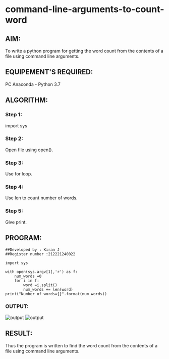 # command-line-arguments-to-count-word
## AIM:
To write a python program for getting the word count from the contents of a file using command line arguments.
## EQUIPEMENT'S REQUIRED: 
PC
Anaconda - Python 3.7
## ALGORITHM: 
### Step 1:
import sys

### Step 2:
Open file using open().

### Step 3:
Use for loop.

### Step 4:
Use len to count number of words.

### Step 5:
Give print.

## PROGRAM:
```
##Developed by : Kiran J
##Register number :212221240022

import sys

with open(sys.argv[1],'r') as f:
    num_words =0
    for i in f:
        word =i.split()
        num_words += len(word)
print("Number of words={}".format(num_words))
```

### OUTPUT:
![output]()
![output]()


## RESULT:
Thus the program is written to find the word count from the contents of a file using command line arguments.
